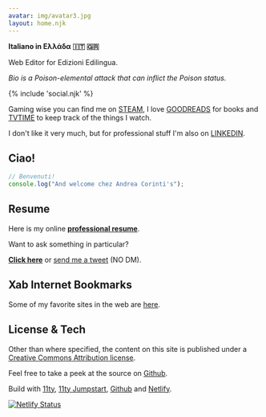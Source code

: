 ```yaml
---
avatar: img/avatar3.jpg
layout: home.njk
---
```


**Italiano in Ελλάδα 🇮🇹 🇬🇷**

Web Editor for Edizioni Edilingua.

_Bio is a Poison-elemental attack that can inflict the Poison status._</p>

{% include 'social.njk' %}

Gaming wise you can find me on <a href="https://steamcommunity.com/id/xabaras89/" target="blank" rel="me">STEAM</a>, I love <a href="https://www.goodreads.com/user/show/18004930-andrea-corinti" target="blank" rel="me">GOODREADS</a> for books and <a href="https://www.tvtime.com/it/user/2987728/profile" rel="me" target="blank">TVTIME</a> to keep track of the things I watch.

I don't like it very much, but for professional stuff I'm also on [LINKEDIN](https://www.linkedin.com/in/andrea-corinti/).

## Ciao!

```js
// Benvenuti!
console.log("And welcome chez Andrea Corinti's");
```

## Resume 

Here is my online [**professional resume**](/resume).

Want to ask something in particular? 

[**Click here**](/contact/) or [send me a tweet](https://twitter.com/XabCorinti) (NO DM).

## Xab Internet Bookmarks 

Some of my favorite sites in the web are [here](/bookmarks/).

## License & Tech

Other than where specified, the content on this site is published under a <a href="https://creativecommons.org/licenses/by/4.0/" target="blank">Creative Commons Attribution license</a>.

Feel free to take a peek at the source on <a href="https://github.com/andreacorinti/andreacorinti.com" target="blank">Github</a>.

Build with <a href="https://www.11ty.io/" target="blank">11ty</a>, <a href="https://github.com/5t3ph/11ty-netlify-jumpstart" target="blank">11ty Jumpstart</a>, <a href="https://github.com/" target="blank">Github</a> and <a href="https://www.netlify.com/" target="blank">Netlify</a>.</p>

[![Netlify Status](https://api.netlify.com/api/v1/badges/2ce83520-1a8d-4e99-b17c-84de26b48a13/deploy-status)](https://app.netlify.com/sites/andreacorinti/deploys)
